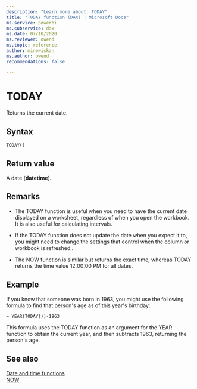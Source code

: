 ```yaml
---
description: "Learn more about: TODAY"
title: "TODAY function (DAX) | Microsoft Docs"
ms.service: powerbi 
ms.subservice: dax 
ms.date: 07/10/2020
ms.reviewer: owend
ms.topic: reference
author: minewiskan
ms.author: owend 
recommendations: false

---
```

# TODAY

Returns the current date.  
  
## Syntax  
  
```dax
TODAY()  
```

## Return value

A date (**datetime**).  
  
## Remarks

- The TODAY function is useful when you need to have the current date displayed on a worksheet, regardless of when you open the workbook. It is also useful for calculating intervals.  
  
- If the TODAY function does not update the date when you expect it to, you might need to change the settings that control when the column or workbook is refreshed..  
  
- The NOW function is similar but returns the exact time, whereas TODAY returns the time value 12:00:00 PM for all dates.  
  
## Example

If you know that someone was born in 1963, you might use the following formula to find that person's age as of this year's birthday:  
  
```dax
= YEAR(TODAY())-1963  
```

This formula uses the TODAY function as an argument for the YEAR function to obtain the current year, and then subtracts 1963, returning the person's age.  
  
## See also

[Date and time functions](date-and-time-functions-dax.md)  
[NOW](now-function-dax.md)  

